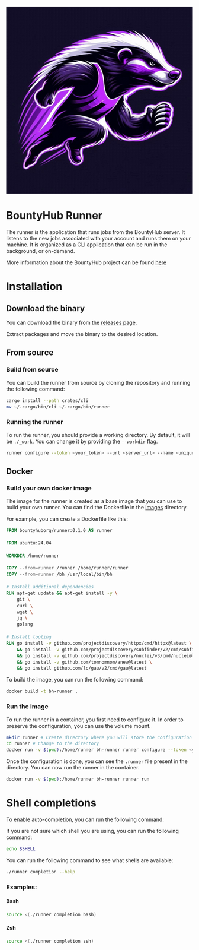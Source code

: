 ![Runner Logo](./assets/logo.jpeg)

# BountyHub Runner

The runner is the application that runs jobs from the BountyHub server. It listens to the new jobs associated with your account
and runs them on your machine. It is organized as a CLI application that can be run in the background, or on-demand.

More information about the BountyHub project can be found [here](https://docs.bountyhub.org/runner)

# Installation

## Download the binary

You can download the binary from the [releases page](https://github.com/bountyhub-org/runner/releases).

Extract packages and move the binary to the desired location.


## From source

### Build from source

You can build the runner from source by cloning the repository and running the following command:

```bash
cargo install --path crates/cli
mv ~/.cargo/bin/cli ~/.cargo/bin/runner
```

### Running the runner

To run the runner, you should provide a working directory. By default, it will be `./_work`. You can change it by providing the `--workdir` flag.

```bash
runner configure --token <your_token> --url <server_url> --name <unique_name> --workdir /path/to/workdir
```

## Docker

### Build your own docker image

The image for the runner is created as a base image that you can use to build your own runner. You can find the Dockerfile in the [images](./images) directory.

For example, you can create a Dockerfile like this:

```Dockerfile
FROM bountyhuborg/runner:0.1.0 AS runner

FROM ubuntu:24.04

WORKDIR /home/runner

COPY --from=runner /runner /home/runner/runner
COPY --from=runner /bh /usr/local/bin/bh

# Install additional dependencies
RUN apt-get update && apt-get install -y \
    git \
    curl \
    wget \
    jq \
    golang

# Install tooling
RUN go install -v github.com/projectdiscovery/httpx/cmd/httpx@latest \
    && go install -v github.com/projectdiscovery/subfinder/v2/cmd/subfinder@latest \
    && go install -v github.com/projectdiscovery/nuclei/v3/cmd/nuclei@latest \
    && go install -v github.com/tomnomnom/anew@latest \
    && go install github.com/lc/gau/v2/cmd/gau@latest
```

To build the image, you can run the following command:

```bash
docker build -t bh-runner .
```

### Run the image

To run the runner in a container, you first need to configure it. In order to preserve the configuration, you can use the volume mount.

```bash
mkdir runner # Create directory where you will store the configuration
cd runner # Change to the directory
docker run -v $(pwd):/home/runner bh-runner runner configure --token <your_token> --url <server_url> --name <unique_name> --workdir /home/runner
```

Once the configuration is done, you can see the `.runner` file present in the directory. You can now run the runner in the container.

```bash
docker run -v $(pwd):/home/runner bh-runner runner run
```

# Shell completions


To enable auto-completion, you can run the following command:

If you are not sure which shell you are using, you can run the following command:

```bash
echo $SHELL
```

You can run the following command to see what shells are available:

```bash
./runner completion --help
```

### Examples:

#### Bash

```bash
source <(./runner completion bash)
```

#### Zsh
```bash
source <(./runner completion zsh)
```

